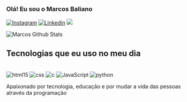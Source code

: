 ### Olá! Eu sou o Marcos Baliano

[![Instagram](https://img.shields.io/badge/Instagram-E4405F?style=for-the-badge&logo=instagram&logoColor=white)](https://www.instagram.com/marcosbaliano/)
[![Linkedin](https://img.shields.io/badge/LinkedIn-0077B5?style=for-the-badge&logo=linkedin&logoColor=white)](https://www.linkedin.com/in/marcosbaliano/)
 <a href = "marcosvbalian@gmail.com"><img src="https://img.shields.io/badge/-Gmail-%23333?style=for-the-badge&logo=gmail&logoColor=white" target="_blank"></a>

![Marcos Github Stats](https://github-readme-stats.vercel.app/api?username=MarcosBaliano&show_icons=true&theme=dracula)

## Tecnologias que eu uso no meu dia

<div style = "display: inline_block"><br/>
<img align="center" alt="html15" src="https://img.shields.io/badge/HTML-239120?style=for-the-badge&logo=html5&logoColor=white">
<img align="center" alt="css" src="https://img.shields.io/badge/CSS-239120?&style=for-the-badge&logo=css3&logoColor=white">
<img align="center" alt="c" src="https://img.shields.io/badge/C%23-239120?style=for-the-badge&logo=c-sharp&logoColor=white">
<img align="center" alt="JavaScript" src="https://img.shields.io/badge/JavaScript-F7DF1E?style=for-the-badge&logo=javascript&logoColor=black">
<img align="center" alt="python" src="https://img.shields.io/badge/Python-14354C?style=for-the-badge&logo=python&logoColor=white">

</div>

Apaixonado por tecnologia, educação e por mudar a vida das pessoas através da programação 
